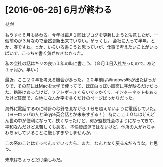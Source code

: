# [2016-06-26] 6月が終わる
_徒然_

もうすぐ６月も終わる。今年は毎月１回はブログを更新しようと決意したが、一個前のが３月なので全然更新出来ていない。がっくし。
会社に入って半年。とか、春ですね。とか、いろいろ書こうと思っていが、仕事で考えたいことがいっぱいで、こっちを書く気がおきなかった。

私の会社の話はキリの良い１年の時に書こう。（８月１日入社だったので、あと１ヶ月か。早い、）

最近、ここ２０年を考える機会があった。２０年前はWindows95が出たばっかりで、その前にはMacを大学で使ってて、ほぼ白っぽい画面に字が映るだけだった。携帯はあったけど、ソフトボールくらいでっかくて、インターネットもあったけど貧弱で、白地になんか字を書くだけのページばっかりだった。

海外に電話するのに時計の秒針を見ながら１分を超えないように電話していた。（ヨーロッパの人とSkype英会話とか未来すぎる！）
特にここ１０年はどんどん世の中が便利になって、狭くなったけど、何か監視社会のようになってきて、平和なんだけど息苦しくもある。
不倫賛成派ではないけど、他所の人がわちゃわちゃしていることに厳しすぎやしませんか。

この系のことはてっぺんまでいったら、また、なんとなく戻るんだろうな。と思う。

未来はちょっとだけ楽しみだ。
